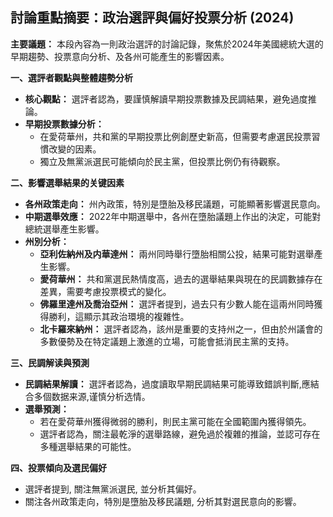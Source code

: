 ## 討論重點摘要：政治選評與偏好投票分析 (2024)

**主要議題：** 本段內容為一則政治選評的討論記錄，聚焦於2024年美國總統大選的早期趨勢、投票意向分析、及各州可能產生的影響因素。

**一、選評者觀點與整體趨勢分析**

*   **核心觀點：** 選評者認為，要謹慎解讀早期投票數據及民調結果，避免過度推論。
*   **早期投票數據分析：**
    *   在愛荷華州，共和黨的早期投票比例創歷史新高，但需要考慮選民投票習慣改變的因素。
    *   獨立及無黨派選民可能傾向於民主黨，但投票比例仍有待觀察。

**二、影響選舉結果的关键因素**

*   **各州政策走向：** 州內政策，特別是墮胎及移民議題，可能顯著影響選民意向。
*   **中期選舉效應：** 2022年中期選舉中，各州在墮胎議題上作出的決定，可能對總統選舉產生影響。
*   **州別分析：**
    *   **亞利佐納州及内華達州：** 兩州同時舉行墮胎相關公投，結果可能對選舉產生影響。
    *   **愛荷華州：** 共和黨選民熱情度高，過去的選舉結果與現在的民調數據存在差異，需要考慮投票模式的變化。
    *   **佛羅里達州及喬治亞州：** 選評者提到，過去只有少數人能在這兩州同時獲得勝利，這顯示其政治環境的複雜性。
    *   **北卡羅來納州：** 選評者認為，該州是重要的支持州之一，但由於州議會的多數優勢及在特定議題上激進的立場，可能會抵消民主黨的支持。

**三、民調解读與預測**
* **民調結果解讀：** 選評者認為，過度讀取早期民調結果可能導致錯誤判斷,應結合多個数据来源,谨慎分析选情。
* **選舉預測：**
    *   若在愛荷華州獲得微弱的勝利，則民主黨可能在全國範圍內獲得領先。
    *   選評者認為，關注最乾淨的選舉路線，避免過於複雜的推論，並認可存在多種選舉結果的可能性。

**四、投票傾向及選民偏好**
*   選評者提到, 關注無黨派選民, 並分析其偏好。
*  關注各州政策走向，特別是墮胎及移民議題, 分析其對選民意向的影響。